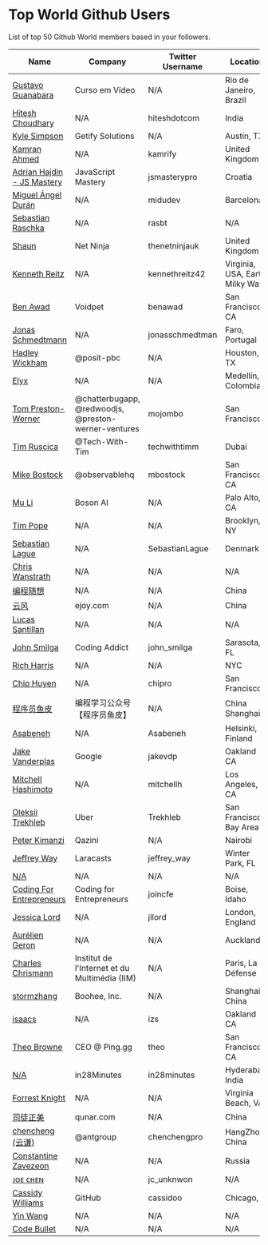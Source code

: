 # Top World Github Users

List of top 50 Github World members based in your followers.

<!-- START TOP USERS -->
| Name | Company | Twitter Username | Location | Repositories |
|------|---------|------------------|----------|--------------|
| [Gustavo Guanabara](https://github.com/gustavoguanabara) | Curso em Vídeo | N/A | Rio de Janeiro, Brazil | 8 |
| [Hitesh Choudhary](https://github.com/hiteshchoudhary) | N/A | hiteshdotcom | India | 113 |
| [Kyle Simpson](https://github.com/getify) | Getify Solutions | N/A | Austin, TX | 73 |
| [Kamran Ahmed](https://github.com/kamranahmedse) | N/A | kamrify | United Kingdom | 106 |
| [Adrian Hajdin - JS Mastery](https://github.com/adrianhajdin) | JavaScript Mastery | jsmasterypro | Croatia | 145 |
| [Miguel Ángel Durán](https://github.com/midudev) | N/A | midudev | Barcelona | 204 |
| [Sebastian Raschka](https://github.com/rasbt) | N/A | rasbt | N/A | 144 |
| [Shaun](https://github.com/iamshaunjp) | Net Ninja | thenetninjauk | United Kingdom | 141 |
| [Kenneth Reitz](https://github.com/kennethreitz) | N/A | kennethreitz42 | Virginia, USA, Earth, Milky Way. | 74 |
| [Ben Awad](https://github.com/benawad) | Voidpet | benawad | San Francisco, CA | 257 |
| [Jonas Schmedtmann](https://github.com/jonasschmedtmann) | N/A | jonasschmedtman | Faro, Portugal | 7 |
| [Hadley Wickham](https://github.com/hadley) | @posit-pbc | N/A | Houston, TX | 291 |
| [Elyx](https://github.com/elyxdev) | N/A | N/A | Medellín, Colombia. | 14 |
| [Tom Preston-Werner](https://github.com/mojombo) | @chatterbugapp, @redwoodjs, @preston-werner-ventures  | mojombo | San Francisco | 66 |
| [Tim Ruscica](https://github.com/techwithtim) | @Tech-With-Tim  | techwithtimm | Dubai | 208 |
| [Mike Bostock](https://github.com/mbostock) | @observablehq  | mbostock | San Francisco, CA | 87 |
| [Mu Li](https://github.com/mli) | Boson AI | N/A | Palo Alto, CA | 20 |
| [Tim Pope](https://github.com/tpope) | N/A | N/A | Brooklyn, NY | 85 |
| [Sebastian Lague](https://github.com/SebLague) | N/A | SebastianLague | Denmark | 90 |
| [Chris Wanstrath](https://github.com/defunkt) | N/A | N/A | N/A | 107 |
| [编程随想](https://github.com/programthink) | N/A | N/A | China | 5 |
| [云风](https://github.com/cloudwu) | ejoy.com | N/A | China | 140 |
| [Lucas Santillan](https://github.com/Luc4st1574) | N/A | N/A | N/A | 19 |
| [John Smilga](https://github.com/john-smilga) | Coding Addict | john_smilga | Sarasota, FL | 259 |
| [Rich Harris](https://github.com/Rich-Harris) | N/A | N/A | NYC | 390 |
| [Chip Huyen](https://github.com/chiphuyen) | N/A | chipro | San Francisco | 30 |
| [程序员鱼皮](https://github.com/liyupi) | 编程学习公众号【程序员鱼皮】 | N/A | China Shanghai | 93 |
| [Asabeneh](https://github.com/Asabeneh) | N/A | Asabeneh | Helsinki, Finland | 178 |
| [Jake Vanderplas](https://github.com/jakevdp) | Google | jakevdp | Oakland CA | 239 |
| [Mitchell Hashimoto](https://github.com/mitchellh) | N/A | mitchellh | Los Angeles, CA | 112 |
| [Oleksii Trekhleb](https://github.com/trekhleb) | Uber | Trekhleb | San Francisco Bay Area | 25 |
| [Peter Kimanzi](https://github.com/peter-kimanzi) | Qazini | N/A | Nairobi | 117 |
| [Jeffrey Way](https://github.com/JeffreyWay) | Laracasts | jeffrey_way | Winter Park, FL | 67 |
| [N/A](https://github.com/AUTOMATIC1111) | N/A | N/A | N/A | 43 |
| [Coding For Entrepreneurs](https://github.com/codingforentrepreneurs) | Coding for Entrepreneurs | joincfe | Boise, Idaho | 219 |
| [Jessica Lord](https://github.com/jlord) | N/A | jllord | London, England | 171 |
| [Aurélien Geron](https://github.com/ageron) | N/A | N/A | Auckland | 88 |
| [Charles Chrismann](https://github.com/Charles-Chrismann) | Institut de l'Internet et du Multimédia (IIM) | N/A | Paris, La Défense | 23 |
| [stormzhang](https://github.com/stormzhang) | Boohee, Inc. | N/A | Shanghai, China | 5 |
| [isaacs](https://github.com/isaacs) | N/A | izs | Oakland CA | 469 |
| [Theo Browne](https://github.com/t3dotgg) | CEO @ Ping.gg | theo | San Francisco, CA | 122 |
| [N/A](https://github.com/in28minutes) | in28Minutes | in28minutes | Hyderabad, India | 104 |
| [Forrest Knight](https://github.com/ForrestKnight) | N/A | N/A | Virginia Beach, VA | 39 |
| [司徒正美](https://github.com/RubyLouvre) | qunar.com | N/A | China | 129 |
| [chencheng (云谦)](https://github.com/sorrycc) | @antgroup | chenchengpro | HangZhou, China | 239 |
| [Constantine Zavezeon](https://github.com/Kwynto) | N/A | N/A | Russia | 17 |
| [ᴊᴏᴇ ᴄʜᴇɴ](https://github.com/unknwon) | N/A | jc_unknwon | N/A | 44 |
| [Cassidy Williams](https://github.com/cassidoo) | GitHub | cassidoo | Chicago, IL | 176 |
| [Yin Wang](https://github.com/yinwang0) | N/A | N/A | N/A | 19 |
| [Code Bullet](https://github.com/Code-Bullet) | N/A | N/A | N/A | 25 |
<!-- END TOP USERS -->
